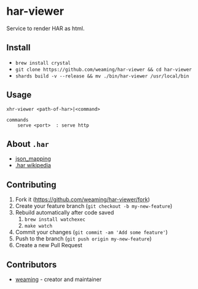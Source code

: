 # har-viewer

Service to render HAR as html.

## Install

* `brew install crystal`
* `git clone https://github.com/weaming/har-viewer && cd har-viewer`
* `shards build -v --release && mv ./bin/har-viewer /usr/local/bin`

## Usage

```
xhr-viewer <path-of-har>|<command>

commands
    serve <port>  : serve http
```

## About `.har`

* [json_mapping](https://github.com/NeuraLegion/har/blob/master/src/har/json_mapping.cr)
* [.har wikipedia](https://en.wikipedia.org/wiki/.har)



## Contributing

1. Fork it (<https://github.com/weaming/har-viewer/fork>)
2. Create your feature branch (`git checkout -b my-new-feature`)
3. Rebuild automatically after code saved
    1. `brew install watchexec`
    2. `make watch`
3. Commit your changes (`git commit -am 'Add some feature'`)
4. Push to the branch (`git push origin my-new-feature`)
5. Create a new Pull Request

## Contributors

- [weaming](https://github.com/weaming) - creator and maintainer
